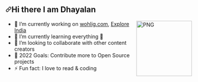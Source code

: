 <article class="markdown-body entry-content container-lg" itemprop="text"><h2 dir="auto"><a id="user-content-hi-there--i-am-dinush-chathurya" class="anchor" aria-hidden="true" href="#hi-there--i-am-dinush-chathurya"><svg class="octicon octicon-link" viewBox="0 0 16 16" version="1.1" width="16" height="16" aria-hidden="true"><path fill-rule="evenodd" d="M7.775 3.275a.75.75 0 001.06 1.06l1.25-1.25a2 2 0 112.83 2.83l-2.5 2.5a2 2 0 01-2.83 0 .75.75 0 00-1.06 1.06 3.5 3.5 0 004.95 0l2.5-2.5a3.5 3.5 0 00-4.95-4.95l-1.25 1.25zm-4.69 9.64a2 2 0 010-2.83l2.5-2.5a2 2 0 012.83 0 .75.75 0 001.06-1.06 3.5 3.5 0 00-4.95 0l-2.5 2.5a3.5 3.5 0 004.95 4.95l1.25-1.25a.75.75 0 00-1.06-1.06l-1.25 1.25a2 2 0 01-2.83 0z"></path></svg></a>Hi there <a target="_blank" rel="noopener noreferrer" href="https://camo.githubusercontent.com/e8e7b06ecf583bc040eb60e44eb5b8e0ecc5421320a92929ce21522dbc34c891/68747470733a2f2f6d656469612e67697068792e636f6d2f6d656469612f6876524a434c467a6361737252346961377a2f67697068792e676966">
<!--   <img src="https://readme-typing-svg.demolab.com/?lines=Type+messages+everywhere!;Add+a+bio+to+your+profile!;Add+a+description+to+your+repo!;Make+your+readme+stand+out!&font=Fira%20Code&center=true&width=380&height=50&duration=4000&pause=1000" alt="Example Usage - README Typing SVG"> -->
<!-- <img src="https://camo.githubusercontent.com/e8e7b06ecf583bc040eb60e44eb5b8e0ecc5421320a92929ce21522dbc34c891/68747470733a2f2f6d656469612e67697068792e636f6d2f6d656469612f6876524a434c467a6361737252346961377a2f67697068792e676966" width="25px" data-canonical-src="https://media.giphy.com/media/hvRJCLFzcasrR4ia7z/giphy.gif" style="max-width: 100%;"> -->
</a> I am Dhayalan</h2>
<!-- <p dir="auto"><a href="https://git.io/typing-svg" rel="nofollow"><img src="https://camo.githubusercontent.com/5d5148f3614d892b5fde1c5169d77ce3512ca6aae0980479b698cb481ad9d3ed/68747470733a2f2f726561646d652d747970696e672d7376672e6865726f6b756170702e636f6d2f3f6c696e65733d46756c6c2d537461636b2b456e67696e6565723b4157532b436f6d6d756e6974792b4275696c6465723b4f70656e2d536f757263652b456e74687573696173743b4172746973616e2b4c6f7665723b536f6369616c2b4d656469612b496e666c75656e6365723b426c6f676765723b596f7554756265723b616e642b46696c6d2b4d616b6572213b" alt="Typing SVG" data-canonical-src="https://readme-typing-svg.herokuapp.com/?lines=Full-Stack+Engineer;AWS+Community+Builder;Open-Source+Enthusiast;Artisan+Lover;Social+Media+Influencer;Blogger;YouTuber;and+Film+Maker!;" style="max-width: 100%;"></a></p> -->
  
<p><a target="_blank" rel="noopener noreferrer" href="https://github.com/dinushchathurya/dinushchathurya/blob/master/cat.png"><img align="right" alt="PNG" src="https://creazilla-store.fra1.digitaloceanspaces.com/emojis/51686/child-emoji-clipart-sm.png" width="150" height="150" style="max-width: 100%;"></a></p>
<!-- https://stickercommunity.com/uploads/icon/1594210984_icon.png -->
<!--   https://cdn.pixabay.com/photo/2020/10/19/13/42/boy-5667870_1280.png -->
<!--   https://e6.pngbyte.com/pngpicture/246562/png-Cartoon-Tigers-Png-Transparent-Png-Download-baby-tiger-tigre-life-autocollant-baby-tiger_thumbnail.png -->
<ul dir="auto">
<li><g-emoji class="g-emoji" alias="telescope" fallback-src="https://github.githubassets.com/images/icons/emoji/unicode/1f52d.png">🔭</g-emoji> I’m currently working on  <a href="http://wohlig.com/" rel="nofollow">wohlig.com</a>, <a href="https://www.youtube.com/channel/UCiPpjfWaWpSibmc8Y_JgSPQ" rel="nofollow">Explore India</a></li>
<li><g-emoji class="g-emoji" alias="seedling" fallback-src="https://github.githubassets.com/images/icons/emoji/unicode/1f331.png">🌱</g-emoji> I’m currently learning everything <g-emoji class="g-emoji" alias="rofl" fallback-src="https://github.githubassets.com/images/icons/emoji/unicode/1f923.png">🤣</g-emoji></li>
<li><g-emoji class="g-emoji" alias="dancers" fallback-src="https://github.githubassets.com/images/icons/emoji/unicode/1f46f.png">👯</g-emoji> I’m looking to collaborate with other content creators</li>
<li><g-emoji class="g-emoji" alias="goal_net" fallback-src="https://github.githubassets.com/images/icons/emoji/unicode/1f945.png">🥅</g-emoji> 2022 Goals: Contribute more to Open Source projects</li>
<li><g-emoji class="g-emoji" alias="zap" fallback-src="https://github.githubassets.com/images/icons/emoji/unicode/26a1.png">⚡</g-emoji> Fun fact: I love to read &amp; coding</li>
</ul>
</article>
